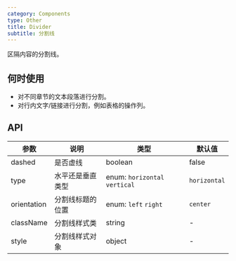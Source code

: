 ```yaml
---
category: Components
type: Other
title: Divider
subtitle: 分割线
---
```


区隔内容的分割线。

## 何时使用

- 对不同章节的文本段落进行分割。
- 对行内文字/链接进行分割，例如表格的操作列。

## API

| 参数 | 说明 | 类型 | 默认值 |
| --- | --- | --- | --- |
| dashed | 是否虚线 | boolean | false |
| type | 水平还是垂直类型 | enum: `horizontal` `vertical` | `horizontal` |
| orientation | 分割线标题的位置 | enum: `left` `right` | `center` |
| className | 分割线样式类 | string | - |
| style | 分割线样式对象 | object | - |
